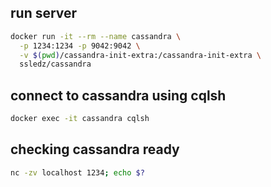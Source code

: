 ## run server
```bash
docker run -it --rm --name cassandra \
  -p 1234:1234 -p 9042:9042 \
  -v $(pwd)/cassandra-init-extra:/cassandra-init-extra \
  ssledz/cassandra
```

## connect to cassandra using cqlsh
```bash
docker exec -it cassandra cqlsh
```

## checking cassandra ready
```bash
nc -zv localhost 1234; echo $?
```